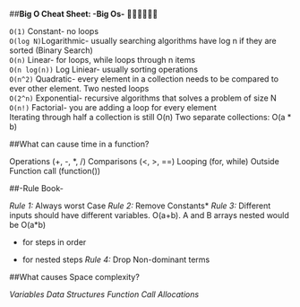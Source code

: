 ##**Big O Cheat Sheet: -Big Os-**
:rocket::rocket::rocket::rocket::rocket::rocket:

`O(1)` Constant- no loops
</br>
`O(log N)`Logarithmic- usually searching algorithms have log n if they are sorted (Binary Search)
</br>
`O(n)` Linear- for loops, while loops through n items
</br>
`O(n log(n))` Log Liniear- usually sorting operations
</br>
`O(n^2)` Quadratic- every element in a collection needs to be compared to ever other element. Two nested loops
</br>
`O(2^n)` Exponential- recursive algorithms that solves a problem of size N
</br>
`O(n!)` Factorial- you are adding a loop for every element
</br>
Iterating through half a collection is still O(n) Two separate collections: O(a * b)


##What can cause time in a function?

Operations (+, -, *, /) Comparisons (<, >, ==)
Looping (for, while)
Outside Function call (function())


##-Rule Book-

*Rule 1:* Always worst Case
*Rule 2:* Remove Constants*
*Rule 3:* Different inputs should have different variables. O(a+b). A and B arrays nested would be O(a*b)
+ for steps in order
* for nested steps
*Rule 4:* Drop Non-dominant terms


##What causes Space complexity?

*Variables*
*Data Structures Function Call Allocations*